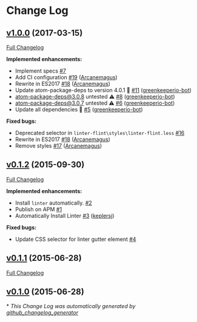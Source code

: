 # Change Log

## [v1.0.0](https://github.com/AtomLinter/linter-flint/tree/v1.0.0) (2017-03-15)
[Full Changelog](https://github.com/AtomLinter/linter-flint/compare/v0.1.2...v1.0.0)

**Implemented enhancements:**

- Implement specs [\#7](https://github.com/AtomLinter/linter-flint/issues/7)
- Add CI configuration [\#19](https://github.com/AtomLinter/linter-flint/pull/19) ([Arcanemagus](https://github.com/Arcanemagus))
- Rewrite in ES2017 [\#18](https://github.com/AtomLinter/linter-flint/pull/18) ([Arcanemagus](https://github.com/Arcanemagus))
- Update atom-package-deps to version 4.0.1 🚀 [\#11](https://github.com/AtomLinter/linter-flint/pull/11) ([greenkeeperio-bot](https://github.com/greenkeeperio-bot))
- atom-package-deps@3.0.8 untested ⚠️ [\#8](https://github.com/AtomLinter/linter-flint/pull/8) ([greenkeeperio-bot](https://github.com/greenkeeperio-bot))
- atom-package-deps@3.0.7 untested ⚠️ [\#6](https://github.com/AtomLinter/linter-flint/pull/6) ([greenkeeperio-bot](https://github.com/greenkeeperio-bot))
- Update all dependencies 🌴 [\#5](https://github.com/AtomLinter/linter-flint/pull/5) ([greenkeeperio-bot](https://github.com/greenkeeperio-bot))

**Fixed bugs:**

- Deprecated selector in `linter-flint\styles\linter-flint.less` [\#16](https://github.com/AtomLinter/linter-flint/issues/16)
- Rewrite in ES2017 [\#18](https://github.com/AtomLinter/linter-flint/pull/18) ([Arcanemagus](https://github.com/Arcanemagus))
- Remove styles [\#17](https://github.com/AtomLinter/linter-flint/pull/17) ([Arcanemagus](https://github.com/Arcanemagus))

## [v0.1.2](https://github.com/AtomLinter/linter-flint/tree/v0.1.2) (2015-09-30)
[Full Changelog](https://github.com/AtomLinter/linter-flint/compare/v0.1.1...v0.1.2)

**Implemented enhancements:**

- Install `linter` automatically. [\#2](https://github.com/AtomLinter/linter-flint/issues/2)
- Publish on APM [\#1](https://github.com/AtomLinter/linter-flint/issues/1)
- Automatically Install Linter [\#3](https://github.com/AtomLinter/linter-flint/pull/3) ([keplersj](https://github.com/keplersj))

**Fixed bugs:**

- Update CSS selector for linter gutter element [\#4](https://github.com/AtomLinter/linter-flint/issues/4)

## [v0.1.1](https://github.com/AtomLinter/linter-flint/tree/v0.1.1) (2015-06-28)
[Full Changelog](https://github.com/AtomLinter/linter-flint/compare/v0.1.0...v0.1.1)

## [v0.1.0](https://github.com/AtomLinter/linter-flint/tree/v0.1.0) (2015-06-28)


\* *This Change Log was automatically generated by [github_changelog_generator](https://github.com/skywinder/Github-Changelog-Generator)*
